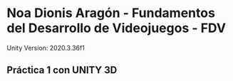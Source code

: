 # Noa Dionis Aragón - Fundamentos del Desarrollo de Videojuegos - FDV

Unity Version: 2020.3.36f1

## Práctica 1 con UNITY 3D

